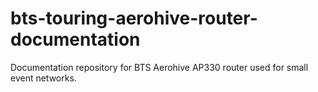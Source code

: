 # bts-touring-aerohive-router-documentation
Documentation repository for BTS Aerohive AP330 router used for small event networks.
